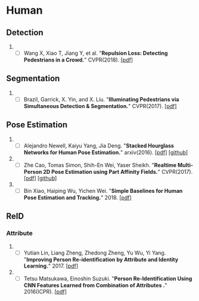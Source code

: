 # Human 
## Detection 
1. - [ ] Wang X, Xiao T, Jiang Y, et al.  "**Repulsion Loss: Detecting Pedestrians in a Crowd.**" CVPR(2018). [[pdf]](https://arxiv.org/abs/1711.07752) 

## Segmentation
1. - [ ] Brazil, Garrick, X. Yin, and X. Liu. "**Illuminating Pedestrians via Simultaneous Detection & Segmentation.**" CVPR(2017). [[pdf]](https://arxiv.org/abs/1706.08564) 

## Pose Estimation
1. - [ ] Alejandro Newell, Kaiyu Yang, Jia Deng. "**Stacked Hourglass Networks for Human Pose Estimation.**" arxiv(2016). [[pdf]](https://arxiv.org/abs/1603.06937) [[github]](https://github.com/anewell/pose-hg-train)

1. - [ ] Zhe Cao, Tomas Simon, Shih-En Wei, Yaser Sheikh. "**Realtime Multi-Person 2D Pose Estimation using Part Affinity Fields.**" CVPR(2017). [[pdf]](https://arxiv.org/abs/1611.08050) [[github]](https://github.com/ZheC/Realtime_Multi-Person_Pose_Estimation)

1. - [ ] Bin Xiao, Haiping Wu, Yichen Wei. "**Simple Baselines for Human Pose Estimation and Tracking.**" 2018. [[pdf]](https://arxiv.org/abs/1804.06208) 
 
## ReID
### Attribute
1. - [ ] Yutian Lin, Liang Zheng, Zhedong Zheng, Yu Wu, Yi Yang. "**Improving Person Re-identification by Attribute and Identity Learning.**" 2017. [[pdf]](https://arxiv.org/abs/1703.07220) 

1. - [ ] Tetsu Matsukawa, Einoshin Suzuki. "**Person Re-Identification Using CNN Features Learned from Combination of Attributes
.**" 2016(ICPR). [[pdf]](http://www.i.kyushu-u.ac.jp/~matsukawa/ReID_files/icpr2016.pdf) 
